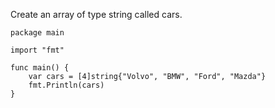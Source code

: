 Create an array of type string called cars.

    package main
    
    import "fmt"
    
    func main() {
        var cars = [4]string{"Volvo", "BMW", "Ford", "Mazda"}
        fmt.Println(cars)
    }
